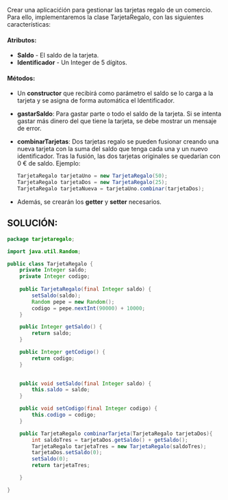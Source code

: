 Crear una aplicacićión para gestionar las tarjetas regalo de un comercio.
Para ello, implementaremos la clase TarjetaRegalo, con las siguientes características:

#### Atributos:
- **Saldo** - El saldo de la tarjeta.
- **Identificador** - Un Integer de 5 dígitos.

#### Métodos:
- Un **constructor** que recibirá como parámetro el saldo se lo carga a la tarjeta y 
se asigna de forma automática el Identificador. 
- **gastarSaldo**: Para gastar parte o todo el saldo de la tarjeta. Si se intenta gastar 
más dinero del que tiene la tarjeta, se debe mostrar un mensaje de error. 
- **combinarTarjetas**: Dos tarjetas regalo se pueden fusionar creando una nueva 
  tarjeta con la suma del saldo que tenga cada una y un nuevo identificador. Tras la fusión, 
  las dos tarjetas originales se quedarían con 0 € de saldo.
  Ejemplo:
  ```java
  TarjetaRegalo tarjetaUno = new TarjetaRegalo(50);
  TarjetaRegalo tarjetaDos = new TarjetaRegalo(25);
  TarjetaRegalo tarjetaNueva = tarjetaUno.combinar(tarjetaDos);
  ```
  
- Además, se crearán los **getter** y **setter** necesarios.

## SOLUCIÓN:
```java
package tarjetaregalo;

import java.util.Random;

public class TarjetaRegalo {
    private Integer saldo;
    private Integer codigo;
    
    public TarjetaRegalo(final Integer saldo) {
        setSaldo(saldo); 
        Random pepe = new Random();       
        codigo = pepe.nextInt(90000) + 10000;       
    }

    public Integer getSaldo() {
        return saldo;
    }

    public Integer getCodigo() {
        return codigo;
    }
    

    public void setSaldo(final Integer saldo) {
        this.saldo = saldo;
    }

    public void setCodigo(final Integer codigo) {
        this.codigo = codigo;
    }

    public TarjetaRegalo combinarTarjeta(TarjetaRegalo tarjetaDos){
        int saldoTres = tarjetaDos.getSaldo() + getSaldo();
        TarjetaRegalo tarjetaTres = new TarjetaRegalo(saldoTres);
        tarjetaDos.setSaldo(0);
        setSaldo(0);
        return tarjetaTres;

    }

}
```

